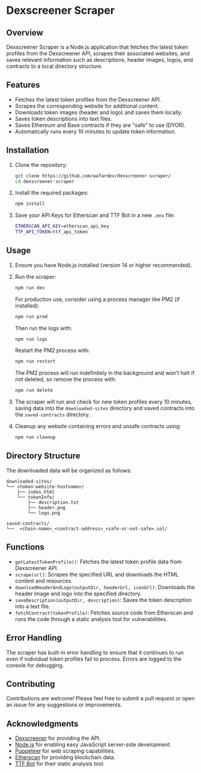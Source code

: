 # Dexscreener Scraper

## Overview

Dexscreener Scraper is a Node.js application that fetches the latest token profiles from the Dexscreener API, scrapes their associated websites, and saves relevant information such as descriptions, header images, logos, and contracts to a local directory structure.

## Features

- Fetches the latest token profiles from the Dexscreener API.
- Scrapes the corresponding website for additional content.
- Downloads token images (header and logo) and saves them locally.
- Saves token descriptions into text files.
- Saves Ethereum and Base contracts if they are "safe" to use (DYOR).
- Automatically runs every 10 minutes to update token information.

## Installation

1. Clone the repository:

   ```bash
   git clone https://github.com/wafardev/dexscreener-scraper/
   cd dexscreener-scraper
   ```

2. Install the required packages:

   ```bash
   npm install
   ```

3. Save your API Keys for Etherscan and TTF Bot in a new `.env` file:

   ```bash
   ETHERSCAN_API_KEY=etherscan_api_key
   TTF_API_TOKEN=ttf_api_token
   ```

## Usage

1. Ensure you have Node.js installed (version 14 or higher recommended).
2. Run the scraper:

   ```bash
   npm run dev
   ```
   
   For production use, consider using a process manager like PM2 (if installed):
   
   ```bash
   npm run prod
   ```

   Then run the logs with:

   ```bash
   npm run logs
   ```

   Restart the PM2 process with:

   ```bash
   npm run restart
   ```

   The PM2 process will run indefinitely in the background and won't halt if not deleted, so remove the process with:

   ```bash
   npm run delete
   ```

3. The scraper will run and check for new token profiles every 10 minutes, saving data into the `downloaded-sites` directory and saved contracts into the `saved-contracts` directory.

4. Cleanup any website containing errors and unsafe contracts using:

   ```bash
   npm run cleanup
   ```

## Directory Structure

The downloaded data will be organized as follows:

```
downloaded-sites/
└── <token-website-hostname>/
    ├── index.html
    └── tokenInfo/
        ├── description.txt
        ├── header.png
        └── logo.png

saved-contracts/
└──  <chain-name>_<contract-address>_<safe-or-not-safe>.sol/
```

## Functions

- `getLatestTokenProfile()`: Fetches the latest token profile data from Dexscreener API.
- `scrape(url)`: Scrapes the specified URL and downloads the HTML content and resources.
- `downloadHeaderAndLogo(outputDir, headerUrl, iconUrl)`: Downloads the header image and logo into the specified directory.
- `saveDescription(outputDir, description)`: Saves the token description into a text file.
- `fetchContract(tokenProfile)`: Fetches source code from Etherscan and runs the code through a static analysis tool for vulnerabilities.

## Error Handling

The scraper has built-in error handling to ensure that it continues to run even if individual token profiles fail to process. Errors are logged to the console for debugging.

## Contributing

Contributions are welcome! Please feel free to submit a pull request or open an issue for any suggestions or improvements.

## Acknowledgments

- [Dexscreener](https://dexscreener.com) for providing the API.
- [Node.js](https://nodejs.org) for enabling easy JavaScript server-side development.
- [Puppeteer](https://pptr.dev/) for web scraping capabilities.
- [Etherscan](https://etherscan.io/) for providing blockchain data.
- [TTF Bot](https://ttfbot.io/) for their static analysis tool.
